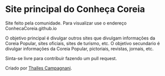 # Site principal do Conheça Coreia

Site feito pela comunidade. Para visualizar use o endereço ConhecaCoreia.github.io

O objetivo principal é divulgar outros sites que divulgam informações da Coreia Popular, sites oficiais, sites de turismo, etc.
O objetivo secundario é divulgar informações da Coreia Popular, pictoriais, revistas, jornais, etc.

Sinta-se livre para contribuir fazendo um pull request.

Criado por [Thalles Campagnani](https://Campagnani.GitHub.io).
